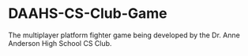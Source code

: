 # DAAHS-CS-Club-Game
 The multiplayer platform fighter game being developed by the Dr. Anne Anderson High School CS Club.
